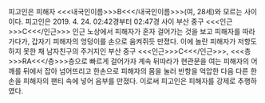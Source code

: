 피고인은 피해자 <<<내국인이름>>>B<<</내국인이름>>>(여, 28세)와 모르는 사이이다.
피고인은 2019. 4. 24. 02:42경부터 02:47경 사이 부산 중구 <<<인근>>>C<<</인근>>> 인근 노상에서 피해자가 혼자 걸어가는 것을 보고 피해자를 따라가다가, 갑자기 피해자의 엉덩이를 손으로 움켜쥐듯 만졌다.
이에 놀란 피해자가 저항도 하지 못한 채 남자친구의 주거지인 부산 중구 <<<인근>>>C<<</인근>>>, <<<층>>>RA<<</층>>>층으로 빠르게 걸어가자 계속 뒤따라가 현관문을 여는 피해자의 어깨를 뒤에서 잡아 넘어뜨리고 한손으로 피해자의 몸을 눌러 반항을 억압한 다음 다른 한손을 피해자의 팬티 속에 넣어 음부를 만졌다.
이로써 피고인은 피해자를 강제로 추행하였다.